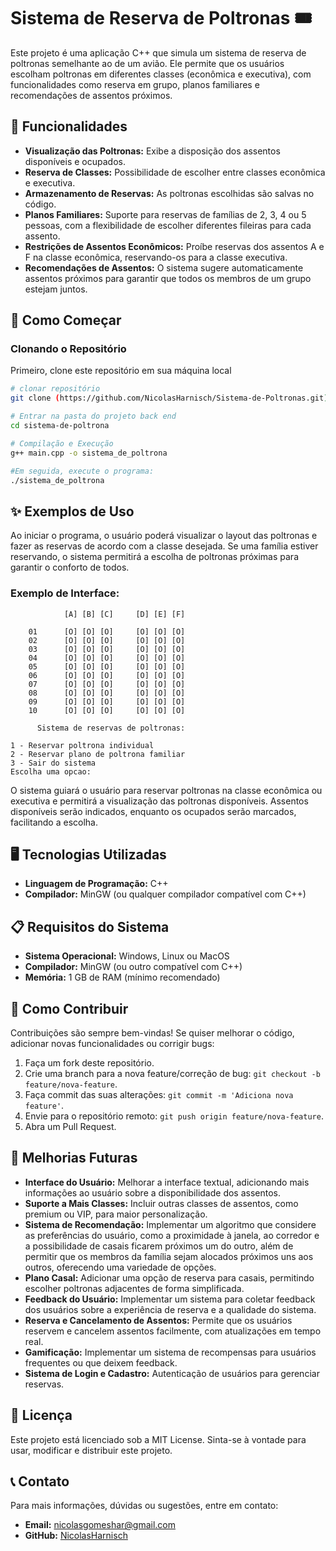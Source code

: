 # Sistema de Reserva de Poltronas 🎟️

Este projeto é uma aplicação C++ que simula um sistema de reserva de poltronas semelhante ao de um avião. Ele permite que os usuários escolham poltronas em diferentes classes (econômica e executiva), com funcionalidades como reserva em grupo, planos familiares e recomendações de assentos próximos.

## 📜 Funcionalidades
- **Visualização das Poltronas:** Exibe a disposição dos assentos disponíveis e ocupados.
- **Reserva de Classes:** Possibilidade de escolher entre classes econômica e executiva.
- **Armazenamento de Reservas:** As poltronas escolhidas são salvas no código.
- **Planos Familiares:** Suporte para reservas de famílias de 2, 3, 4 ou 5 pessoas, com a flexibilidade de escolher diferentes fileiras para cada assento.
- **Restrições de Assentos Econômicos:** Proíbe reservas dos assentos A e F na classe econômica, reservando-os para a classe executiva.
- **Recomendações de Assentos:** O sistema sugere automaticamente assentos próximos para garantir que todos os membros de um grupo estejam juntos.

## 🚀 Como Começar
### Clonando o Repositório
Primeiro, clone este repositório em sua máquina local
```bash
# clonar repositório
git clone (https://github.com/NicolasHarnisch/Sistema-de-Poltronas.git)

# Entrar na pasta do projeto back end
cd sistema-de-poltrona

# Compilação e Execução
g++ main.cpp -o sistema_de_poltrona

#Em seguida, execute o programa:
./sistema_de_poltrona
```

## ✨ Exemplos de Uso
Ao iniciar o programa, o usuário poderá visualizar o layout das poltronas e fazer as reservas de acordo com a classe desejada. Se uma família estiver reservando, o sistema permitirá a escolha de poltronas próximas para garantir o conforto de todos.

### Exemplo de Interface:

                [A] [B] [C]     [D] [E] [F]

        01      [O] [O] [O]     [O] [O] [O] 
        02      [O] [O] [O]     [O] [O] [O] 
        03      [O] [O] [O]     [O] [O] [O] 
        04      [O] [O] [O]     [O] [O] [O] 
        05      [O] [O] [O]     [O] [O] [O] 
        06      [O] [O] [O]     [O] [O] [O] 
        07      [O] [O] [O]     [O] [O] [O] 
        08      [O] [O] [O]     [O] [O] [O] 
        09      [O] [O] [O]     [O] [O] [O] 
        10      [O] [O] [O]     [O] [O] [O]

          Sistema de reservas de poltronas:

    1 - Reservar poltrona individual
    2 - Reservar plano de poltrona familiar
    3 - Sair do sistema
    Escolha uma opcao:
    
O sistema guiará o usuário para reservar poltronas na classe econômica ou executiva e permitirá a visualização das poltronas disponíveis. Assentos disponíveis serão indicados, enquanto os ocupados serão marcados, facilitando a escolha.

## 🖥️ Tecnologias Utilizadas
- **Linguagem de Programação:** C++
- **Compilador:** MinGW (ou qualquer compilador compatível com C++)

## 📋 Requisitos do Sistema
- **Sistema Operacional:** Windows, Linux ou MacOS
- **Compilador:** MinGW (ou outro compatível com C++)
- **Memória:** 1 GB de RAM (mínimo recomendado)

## 📌 Como Contribuir
Contribuições são sempre bem-vindas! Se quiser melhorar o código, adicionar novas funcionalidades ou corrigir bugs:
1. Faça um fork deste repositório.
2. Crie uma branch para a nova feature/correção de bug: `git checkout -b feature/nova-feature`.
3. Faça commit das suas alterações: `git commit -m 'Adiciona nova feature'`.
4. Envie para o repositório remoto: `git push origin feature/nova-feature`.
5. Abra um Pull Request.


## 🔧 Melhorias Futuras
- **Interface do Usuário:** Melhorar a interface textual, adicionando mais informações ao usuário sobre a disponibilidade dos assentos.
- **Suporte a Mais Classes:** Incluir outras classes de assentos, como premium ou VIP, para maior personalização.
- **Sistema de Recomendação:** Implementar um algoritmo que considere as preferências do usuário, como a proximidade à janela, ao corredor e a possibilidade de casais ficarem próximos um do outro, além de permitir que os membros da família sejam alocados próximos uns aos outros, oferecendo uma variedade de opções.
- **Plano Casal:** Adicionar uma opção de reserva para casais, permitindo escolher poltronas adjacentes de forma simplificada.
- **Feedback do Usuário:** Implementar um sistema para coletar feedback dos usuários sobre a experiência de reserva e a qualidade do sistema.
- **Reserva e Cancelamento de Assentos:** Permite que os usuários reservem e cancelem assentos facilmente, com atualizações em tempo real.
- **Gamificação:** Implementar um sistema de recompensas para usuários frequentes ou que deixem feedback.
- **Sistema de Login e Cadastro:** Autenticação de usuários para gerenciar reservas.


## 📝 Licença
Este projeto está licenciado sob a MIT License. Sinta-se à vontade para usar, modificar e distribuir este projeto.

## 📞 Contato
Para mais informações, dúvidas ou sugestões, entre em contato:
- **Email:** nicolasgomeshar@gmail.com
- **GitHub:** [NicolasHarnisch](https://github.com/NicolasHarnisch)
